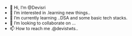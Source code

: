 - 👋 Hi, I’m @Devisri
- 👀 I’m interested in .learning new things..
- 🌱 I’m currently learning ..DSA and some basic tech stacks.
- 💞️ I’m looking to collaborate on ...
- 📫 How to reach me .@devistwts..

<!---
Devisrisamidurai/Devisrisamidurai is a ✨ special ✨ repository because its `README.md` (this file) appears on your GitHub profile.
You can click the Preview link to take a look at your changes.
--->
